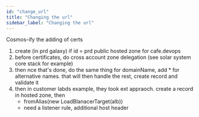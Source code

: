 ```yaml
---
id: "change_url"
title: "Changing the url"
sidebar_label: "Changing the url"
---
```


Cosmos-ify the adding of certs
1. create (in prd galaxy) if id = prd public hosted zone for cafe.devops
2. before certificates, do cross account zone delegation (see solar system core stack for example)
3. then nce that's done, do the same thing for domainName, add * for alternative names. that will then handle the rest, create record and validate it
4. then in customer labds example, they took ext appraoch. create a record in hosted zone, then 
    - fromAlias(new LoadBlanacerTarget(alb)) 
    - need a listener rule, additional host header